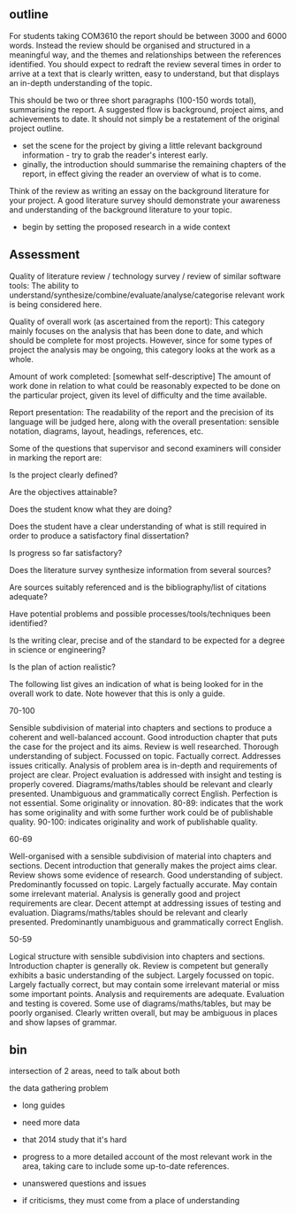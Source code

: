 



## outline
For students taking COM3610 the report should be between 3000 and 6000 words.
Instead the review should be organised and structured in a meaningful way, and the themes and relationships between the references identified. 
You should expect to redraft the review several times in order to arrive at a text that is clearly written, easy to understand, but that displays an in-depth understanding of the topic. 

This should be two or three short paragraphs (100-150 words total), summarising the report.
A suggested flow is background, project aims, and achievements to date. It should not simply be a restatement of the original project outline.
- set the scene for the project by giving a little relevant background information - try to grab the reader's interest early.
- ginally, the introduction should summarise the remaining chapters of the report, in effect giving the reader an overview of what is to come.

Think of the review as writing an essay on the background literature for your project. 
A good literature survey should demonstrate your awareness and understanding of the background literature to your topic. 
- begin by setting the proposed research in a wide context



## Assessment

Quality of literature review / technology survey / review of similar software tools:
 The ability to understand/synthesize/combine/evaluate/analyse/categorise relevant work is being considered here.

Quality of overall work (as ascertained from the report):
 This category mainly focuses on the analysis that has been done to date, and which should be complete for most projects. However, since for some types of project the analysis may be ongoing, this category looks at the work as a whole.

Amount of work completed:
 [somewhat self-descriptive] The amount of work done in relation to what could be reasonably expected to be done on the particular project, given its level of difficulty and the time available.

Report presentation: The readability of the report and the precision of its language will be judged here, along with the overall presentation: sensible notation, diagrams, layout, headings, references, etc.

Some of the questions that supervisor and second examiners will consider in marking the report are:

Is the project clearly defined?

Are the objectives attainable?

Does the student know what they are doing?

Does the student have a clear understanding of what is still required in order to produce a satisfactory final dissertation?

Is progress so far satisfactory?

Does the literature survey synthesize information from several sources?

Are sources suitably referenced and is the bibliography/list of citations adequate?

Have potential problems and possible processes/tools/techniques been identified?

Is the writing clear, precise and of the standard to be expected for a degree in science or engineering?

Is the plan of action realistic?

The following list gives an indication of what is being looked for in the overall work to date. Note however that this is only a guide.

70-100

Sensible subdivision of material into chapters and sections to produce a coherent and well-balanced account. Good introduction chapter that puts the case for the project and its aims. Review is well researched. Thorough understanding of subject. Focussed on topic. Factually correct. Addresses issues critically. Analysis of problem area is in-depth and requirements of project are clear. Project evaluation is addressed with insight and testing is properly covered. Diagrams/maths/tables should be relevant and clearly presented. Unambiguous and grammatically correct English. Perfection is not essential. Some originality or innovation. 80-89: indicates that the work has some originality and with some further work could be of publishable quality. 90-100: indicates originality and work of publishable quality.

60-69

Well-organised with a sensible subdivision of material into chapters and sections. Decent introduction that generally makes the project aims clear. Review shows some evidence of research. Good understanding of subject. Predominantly focussed on topic. Largely factually accurate. May contain some irrelevant material. Analysis is generally good and project requirements are clear. Decent attempt at addressing issues of testing and evaluation. Diagrams/maths/tables should be relevant and clearly presented. Predominantly unambiguous and grammatically correct English.

50-59

Logical structure with sensible subdivision into chapters and sections. Introduction chapter is generally ok. Review is competent but generally exhibits a basic understanding of the subject. Largely focussed on topic. Largely factually correct, but may contain some irrelevant material or miss some important points. Analysis and requirements are adequate. Evaluation and testing is covered. Some use of diagrams/maths/tables, but may be poorly organised. Clearly written overall, but may be ambiguous in places and show lapses of grammar.


## bin

intersection of 2 areas, need to talk about both


the data gathering problem
- long guides
- need more data
- that 2014 study that it's hard

- progress to a more detailed account of the most relevant work in the area, taking care to include some up-to-date references. 

- unanswered questions and issues
- if criticisms, they must come from a place of understanding
